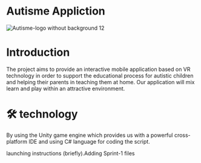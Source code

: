 # Autisme Appliction
![Autisme-logo without background 12](https://user-images.githubusercontent.com/114611487/200125297-6f197c9a-22e3-432f-b61e-5fb4bd040060.png)


# Introduction
The project aims to provide an interactive mobile application based on VR technology in order to support the educational process for autistic children 
and helping their parents in teaching them at home. Our application will mix learn and play within an attractive environment.

# 🛠 technology
By using the Unity game engine which provides us with a powerful cross-platform IDE and using C# language for coding the script. 

launching instructions (briefly).Adding Sprint-1 files
